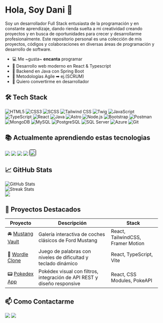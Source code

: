 # Hola, Soy Dani 👋

Soy un desarrollador Full Stack entusiasta de la programación y en constante aprendizaje, dando rienda suelta a mi creatividad creando proyectos y en busca de oportunidades para crecer y desarrollarme profesionalmente. Este repositorio personal es una colección de mis proyectos, códigos y colaboraciones en diversas áreas de programación y desarrollo de software.

- 💻 Me ~gusta~ **encanta** programar
- 📗 Desarrollo web moderno en React & Typescript
- 🧰 Backend en Java con Spring Boot
- 🔧 Metodologías Agile ➡ ej.(SCRUM)
- 🙌 Quiero convertirme en desarrollador

## 🛠️ Tech Stack

<!-- ===== Tech Stack badges (no clicables) ===== -->
<p>
  <!-- Front-end -->
  <picture><img src="https://img.shields.io/badge/-HTML5-E34F26?style=flat&logo=html5&logoColor=white"                    alt="HTML5"        /></picture>
  <picture><img src="https://custom-icon-badges.demolab.com/badge/-CSS3-1572B6?logo=css-wh-3&amp;logoColor=white&amp;style=flat" alt="CSS3" /></picture>
  <picture><img src="https://img.shields.io/badge/-SCSS-CC6699?style=flat&logo=sass&logoColor=white"                      alt="SCSS"         /></picture>
  <picture><img src="https://img.shields.io/badge/-Tailwind%20CSS-38B2AC?style=flat&logo=tailwind-css&logoColor=white"    alt="Tailwind CSS" /></picture>
  <picture><img src="https://custom-icon-badges.demolab.com/badge/Twig-c1d026?logo=twig&amp;logoColor=black&amp;style=flat" alt="Twig" /></picture>
  <picture><img src="https://img.shields.io/badge/-JavaScript-F7DF1E?style=flat&logo=javascript&logoColor=black"          alt="JavaScript"  /></picture>
  <picture><img src="https://img.shields.io/badge/-TypeScript-3178C6?style=flat&logo=typescript&logoColor=white"          alt="TypeScript"  /></picture>
  <picture><img src="https://img.shields.io/badge/-React-66CCFF?style=flat&logo=react&logoColor=black"                    alt="React"        /></picture>
  <picture><img src="https://custom-icon-badges.demolab.com/badge/Java-F8981D?logo=oracle-java&amp;logoColor=white&amp;style=flat" alt="Java" /></picture>
  <picture><img src="https://img.shields.io/badge/-Astro-9F6FFF?style=flat&logo=astro&logoColor=white"                    alt="Astro"        /></picture>
  <picture><img src="https://img.shields.io/badge/-Nodejs-339933?style=flat&logo=node.js&logoColor=white"                 alt="Node.js"      /></picture>
  <picture><img src="https://img.shields.io/badge/-Bootstrap-563D7C?style=flat&logo=bootstrap&logoColor=white"            alt="Bootstrap"    /></picture>
  <picture><img src="https://img.shields.io/badge/-Postman-FF6C37?style=flat&logo=postman&logoColor=white"                alt="Postman"      /></picture>
  <picture><img src="https://img.shields.io/badge/-MongoDB-47A248?style=flat&logo=mongodb&logoColor=white"                alt="MongoDB"      /></picture>
  <picture><img src="https://img.shields.io/badge/-MySQL-4479A1?style=flat&logo=mysql&logoColor=white"                    alt="MySQL"        /></picture>
  <picture><img src="https://img.shields.io/badge/-PostgreSQL-336791?style=flat&logo=postgresql&logoColor=white"          alt="PostgreSQL"   /></picture>
  <picture><img src="https://custom-icon-badges.demolab.com/badge/SQL%20Server-CC2927?logo=icons8-microsoft-sql-server&amp;logoColor=white&amp;style=flat" alt="SQL Server" /></picture>
  <picture><img src="https://img.shields.io/badge/-Azure-0089D6?style=flat&logo=microsoft-azure&logoColor=white"          alt="Azure"        /></picture>
  <picture><img src="https://img.shields.io/badge/-Git-F05032?style=flat&logo=git&logoColor=white"                        alt="Git"          /></picture>
</p>


## 📚 Actualmente aprendiendo estas tecnologias 

<p>

  <picture><img src="https://img.shields.io/badge/-Angular-DD0031?style=flat&logo=Angular&logoColor=white"></picture>
 <picture><img src="https://img.shields.io/badge/-Python-3776AB?style=flat&logo=Python&logoColor=white"></picture>
  <picture><img src="https://img.shields.io/badge/-Kotlin-%237F52FF?style=flat&logo=Kotlin&logoColor=white"></picture>
  <picture><img src="https://img.shields.io/badge/-PHP-777BB4?style=flat&logo=php&logoColor=white"></picture>
<picture><img
  src="https://img.shields.io/badge/-Symfony-FFFFFF?style=flat&logo=symfony&logoColor=000000"
  alt="Symfony badge"
  height="20"
  style="border:1px solid #000; border-radius:4px;"></picture>

</p>

## 📈 GitHub Stats

  <img src="https://github-readme-stats.vercel.app/api?username=danisanchez21&show_icons=true&theme=dark" alt="GitHub Stats" />
  <br />
  <img src="https://github-readme-streak-stats.herokuapp.com/?user=danisanchez21&theme=dark" alt="Streak Stats" />
  <br />
  <source
    srcset="https://github-readme-stats.vercel.app/api/top-langs/?username=danisanchez21&layout=compact&langs_count=8&theme=radical"
    media="(prefers-color-scheme: dark)" />
  <source
    srcset="https://github-readme-stats.vercel.app/api/top-langs/?username=danisanchez21&layout=compact&langs_count=8&theme=default"
    media="(prefers-color-scheme: dark), (prefers-color-scheme: no-preference)" />
  <img src="https://github-readme-stats.vercel.app/api/top-langs/?username=danisanchez21&theme=dark&layout=compact&langs_count=8" />


<!--START_SECTION:waka-->

## 🧱 Proyectos Destacados

| Proyecto | Descripción | Stack |
|---------|-------------|-------|
| 🚘 [Mustang Vault](https://github.com/danisanchez21/mustang-vault) | Galería interactiva de coches clásicos de Ford Mustang | React, TailwindCSS, Framer Motion |
| 🧩 [Wordle Clone](https://github.com/danisanchez21/palabra-del-dia-react-ts) | Juego de palabras con niveles de dificultad y teclado dinámico | React, TypeScript, Vite |
| 📟 [Pokedex App](https://github.com/danisanchez21/pokedex-ts) | Pokédex visual con filtros, integración de API REST y diseño responsive | React, CSS Modules, PokeAPI |

<!--END_SECTION:waka-->

## 📫 Como Contactarme

<p
  <a href="mailto:danisanchez.a@outlook.com"><img src="https://img.shields.io/badge/Microsoft_Outlook-0078D4?style=flat&logo=microsoft-outlook&logoColor=white"/></a>
  <a href="https://www.linkedin.com/in/dani-sanchez-aranega/"><img src="https://img.shields.io/badge/-LinkedIn-0077B5?style=flat&logo=Linkedin&logoColor=white"/></a>
 
